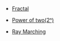 * <a href = "GLSL_Study/text/fractal.md">Fractal</a>

* <a href = "GLSL_Study/text/power_of_two.md">Power of two(2ⁿ)</a>

* <a href = "GLSL_Study/text/ray_marching.md">Ray Marching</a>


